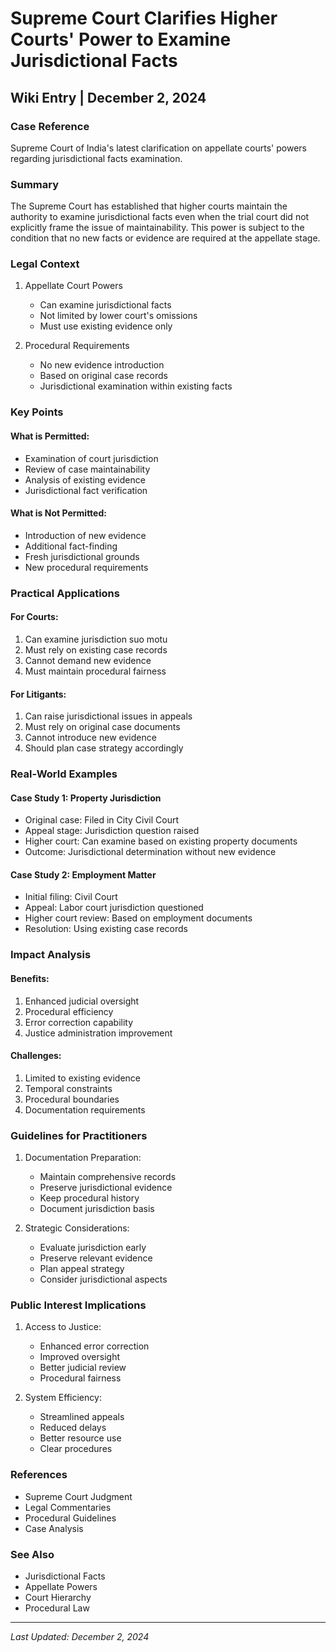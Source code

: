 # Supreme Court Clarifies Higher Courts' Power to Examine Jurisdictional Facts

## Wiki Entry | December 2, 2024

### Case Reference
Supreme Court of India's latest clarification on appellate courts' powers regarding jurisdictional facts examination.

### Summary
The Supreme Court has established that higher courts maintain the authority to examine jurisdictional facts even when the trial court did not explicitly frame the issue of maintainability. This power is subject to the condition that no new facts or evidence are required at the appellate stage.

### Legal Context
1. Appellate Court Powers
   - Can examine jurisdictional facts
   - Not limited by lower court's omissions
   - Must use existing evidence only

2. Procedural Requirements
   - No new evidence introduction
   - Based on original case records
   - Jurisdictional examination within existing facts

### Key Points

#### What is Permitted:
- Examination of court jurisdiction
- Review of case maintainability
- Analysis of existing evidence
- Jurisdictional fact verification

#### What is Not Permitted:
- Introduction of new evidence
- Additional fact-finding
- Fresh jurisdictional grounds
- New procedural requirements

### Practical Applications

#### For Courts:
1. Can examine jurisdiction suo motu
2. Must rely on existing case records
3. Cannot demand new evidence
4. Must maintain procedural fairness

#### For Litigants:
1. Can raise jurisdictional issues in appeals
2. Must rely on original case documents
3. Cannot introduce new evidence
4. Should plan case strategy accordingly

### Real-World Examples

#### Case Study 1: Property Jurisdiction
- Original case: Filed in City Civil Court
- Appeal stage: Jurisdiction question raised
- Higher court: Can examine based on existing property documents
- Outcome: Jurisdictional determination without new evidence

#### Case Study 2: Employment Matter
- Initial filing: Civil Court
- Appeal: Labor court jurisdiction questioned
- Higher court review: Based on employment documents
- Resolution: Using existing case records

### Impact Analysis

#### Benefits:
1. Enhanced judicial oversight
2. Procedural efficiency
3. Error correction capability
4. Justice administration improvement

#### Challenges:
1. Limited to existing evidence
2. Temporal constraints
3. Procedural boundaries
4. Documentation requirements

### Guidelines for Practitioners

1. Documentation Preparation:
   - Maintain comprehensive records
   - Preserve jurisdictional evidence
   - Keep procedural history
   - Document jurisdiction basis

2. Strategic Considerations:
   - Evaluate jurisdiction early
   - Preserve relevant evidence
   - Plan appeal strategy
   - Consider jurisdictional aspects

### Public Interest Implications

1. Access to Justice:
   - Enhanced error correction
   - Improved oversight
   - Better judicial review
   - Procedural fairness

2. System Efficiency:
   - Streamlined appeals
   - Reduced delays
   - Better resource use
   - Clear procedures

### References
- Supreme Court Judgment
- Legal Commentaries
- Procedural Guidelines
- Case Analysis

### See Also
- Jurisdictional Facts
- Appellate Powers
- Court Hierarchy
- Procedural Law

---

*Last Updated: December 2, 2024*